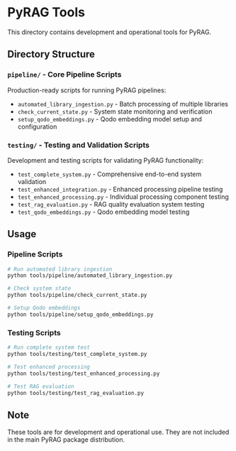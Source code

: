 # PyRAG Tools

This directory contains development and operational tools for PyRAG.

## Directory Structure

### `pipeline/` - Core Pipeline Scripts
Production-ready scripts for running PyRAG pipelines:
- `automated_library_ingestion.py` - Batch processing of multiple libraries
- `check_current_state.py` - System state monitoring and verification
- `setup_qodo_embeddings.py` - Qodo embedding model setup and configuration

### `testing/` - Testing and Validation Scripts
Development and testing scripts for validating PyRAG functionality:
- `test_complete_system.py` - Comprehensive end-to-end system validation
- `test_enhanced_integration.py` - Enhanced processing pipeline testing
- `test_enhanced_processing.py` - Individual processing component testing
- `test_rag_evaluation.py` - RAG quality evaluation system testing
- `test_qodo_embeddings.py` - Qodo embedding model testing

## Usage

### Pipeline Scripts
```bash
# Run automated library ingestion
python tools/pipeline/automated_library_ingestion.py

# Check system state
python tools/pipeline/check_current_state.py

# Setup Qodo embeddings
python tools/pipeline/setup_qodo_embeddings.py
```

### Testing Scripts
```bash
# Run complete system test
python tools/testing/test_complete_system.py

# Test enhanced processing
python tools/testing/test_enhanced_processing.py

# Test RAG evaluation
python tools/testing/test_rag_evaluation.py
```

## Note
These tools are for development and operational use. They are not included in the main PyRAG package distribution.
